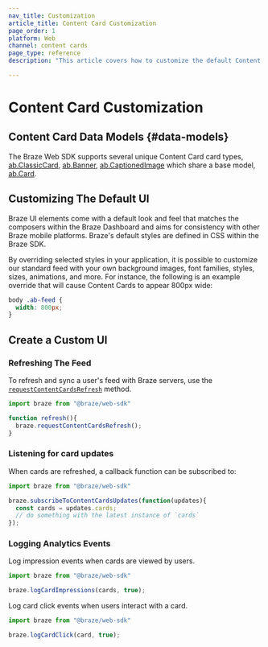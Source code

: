 ```yaml
---
nav_title: Customization
article_title: Content Card Customization
page_order: 1
platform: Web
channel: content cards
page_type: reference
description: "This article covers how to customize the default Content Cards style within the Braze SDK."

---
```


# Content Card Customization

## Content Card Data Models {#data-models}

The Braze Web SDK supports several unique Content Card card types, [ab.ClassicCard](https://js.appboycdn.com/web-sdk/latest/doc/ab.ClassicCard.html), [ab.Banner](https://js.appboycdn.com/web-sdk/latest/doc/ab.Banner.html), [ab.CaptionedImage](https://js.appboycdn.com/web-sdk/latest/doc/ab.CaptionedImage.html) which share a base model, [ab.Card](https://js.appboycdn.com/web-sdk/latest/doc/ab.Card.html).

## Customizing The Default UI

Braze UI elements come with a default look and feel that matches the composers within the Braze Dashboard and aims for consistency with other Braze mobile platforms. Braze's default styles are defined in CSS within the Braze SDK.

By overriding selected styles in your application, it is possible to customize our standard feed with your own background images, font families, styles, sizes, animations, and more. For instance, the following is an example override that will cause Content Cards to appear 800px wide:

``` css
body .ab-feed {
  width: 800px;
}
```

## Create a Custom UI

### Refreshing The Feed

To refresh and sync a user's feed with Braze servers, use the [`requestContentCardsRefresh`](https://js.appboycdn.com/web-sdk/latest/doc/modules/appboy.html#requestcontentcardsrefresh) method.

```javascript
import braze from "@braze/web-sdk"

function refresh(){
  braze.requestContentCardsRefresh();    
}
```

### Listening for card updates

When cards are refreshed, a callback function can be subscribed to:

```javascript
import braze from "@braze/web-sdk"

braze.subscribeToContentCardsUpdates(function(updates){
  const cards = updates.cards;
  // do something with the latest instance of `cards`
});
```

### Logging Analytics Events

Log impression events when cards are viewed by users.

```javascript
import braze from "@braze/web-sdk"

braze.logCardImpressions(cards, true);
```

Log card click events when users interact with a card.

```javascript
import braze from "@braze/web-sdk"

braze.logCardClick(card, true);
```

